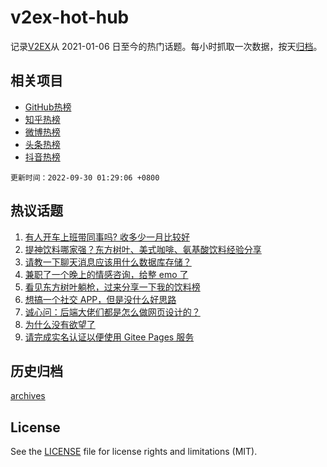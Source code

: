 # v2ex-hot-hub

 记录[V2EX](https://www.v2ex.com/)从 2021-01-06 日至今的热门话题。每小时抓取一次数据，按天[归档](archives)。
 
 ## 相关项目

- [GitHub热榜](https://github.com/snaildev/github-hot-hub)
- [知乎热榜](https://github.com/snaildev/zhihu-hot-hub)
- [微博热榜](https://github.com/snaildev/weibo-hot-hub)
- [头条热榜](https://github.com/snaildev/toutiao-hot-hub)
- [抖音热榜](https://github.com/snaildev/douyin-hot-hub)


 `更新时间：2022-09-30 01:29:06 +0800`

## 热议话题

1. [有人开车上班带同事吗? 收多少一月比较好](https://www.v2ex.com/t/883740)
1. [提神饮料哪家强？东方树叶、美式咖啡、氨基酸饮料经验分享](https://www.v2ex.com/t/883794)
1. [请教一下聊天消息应该用什么数据库存储？](https://www.v2ex.com/t/883731)
1. [兼职了一个晚上的情感咨询，给整 emo 了](https://www.v2ex.com/t/883821)
1. [看见东方树叶躺枪，过来分享一下我的饮料榜](https://www.v2ex.com/t/883860)
1. [想搞一个社交 APP，但是没什么好思路](https://www.v2ex.com/t/883737)
1. [诚心问：后端大佬们都是怎么做网页设计的？](https://www.v2ex.com/t/883733)
1. [为什么没有欲望了](https://www.v2ex.com/t/883842)
1. [请完成实名认证以便使用 Gitee Pages 服务](https://www.v2ex.com/t/883814)

## 历史归档

[archives](archives)

## License

See the [LICENSE](LICENSE) file for license rights and limitations (MIT).
